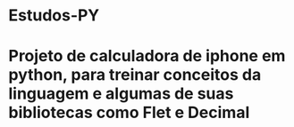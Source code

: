 ﻿# Estudos-PY


 # Projeto de calculadora de iphone em python, para treinar conceitos da linguagem e algumas de suas bibliotecas como Flet e Decimal
 
